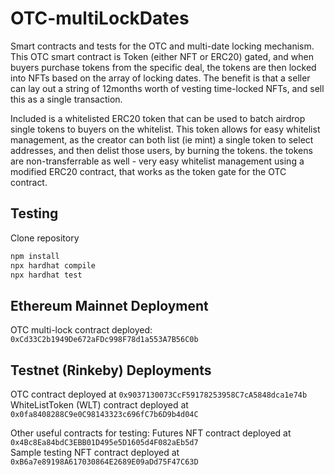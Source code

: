 # OTC-multiLockDates

Smart contracts and tests for the OTC and multi-date locking mechanism. This OTC smart contract is Token (either NFT or ERC20) gated,
 and when buyers purchase tokens from the specific deal, the tokens are then locked into NFTs based on the array of locking dates.
 The benefit is that a seller can lay out a string of 12months worth of vesting time-locked NFTs, and sell this as a single transaction.   
 
 Included is a whitelisted ERC20 token that can be used to batch airdrop single tokens to buyers on the whitelist. 
 This token allows for easy whitelist management, as the creator can both list (ie mint) a single token to select addresses, 
 and then delist those users, by burning the tokens. the tokens are non-transferrable as well - very easy whitelist management using a modified ERC20 contract,
 that works as the token gate for the OTC contract. 
 
## Testing
Clone repository

``` bash
npm install
npx hardhat compile
npx hardhat test
```

## Ethereum Mainnet Deployment
OTC multi-lock contract deployed: `0xCd33C2b1949De672aFDc998F78d1a553A7B56C0b`  

## Testnet (Rinkeby) Deployments  
OTC contract deployed at `0x9037130073CcF59178253958C7cA5848dca1e74b`  
WhiteListToken (WLT) contract deployed at `0x0fa8408288C9e0C98143323c696fC7b6D9b4d04C`  

Other useful contracts for testing: 
Futures NFT contract deployed at `0x4Bc8Ea84bdC3EBB01D495e5D1605d4F082aEb5d7`  
Sample testing NFT contract deployed at `0xB6a7e89198A617030864E2689E09aDd75F47C63D`  
